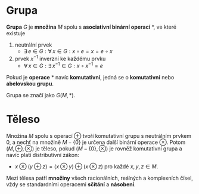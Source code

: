 # Grupa

**Grupa** $G$ je **množina** $M$ spolu s **asociativní binární operací** $*$, ve které existuje
1) neutrální prvek
	- $\exists \, e \in G : \forall \, x \in G : x \circ e = x = e \circ x$
2) prvek $x^{-1}$ inverzní ke každému prvku
	- $\forall \, x \in G : \exists \, x^{-1} \in G : x \circ x^{-1} = e$

Pokud je **operace** $*$ navíc **komutativní**, jedná se o **komutativní** nebo **abelovskou grupu**.

Grupa se značí jako $G(M, *)$.

# Těleso

Množina $M$ spolu s operací $\oplus$ tvoří komutativní grupu s neutrálním prvkem $0$, a nechť na množině $M - \{0\}$ je určena další binární operace $\otimes$. Potom $(M, \oplus, \otimes)$ je těleso, pokud $(M - \{0\}, \otimes)$ je rovněž komutativní grupa a navíc platí distributivní zákon:
- $x \otimes (y \oplus z) = (x \otimes y) \oplus (x \otimes z)$ pro každé $x, y, z \in M$.

Mezi tělesa patří **množiny** všech racionálních, reálných a komplexních čísel, vždy se standardními operacemi **sčítání** a **násobení**.